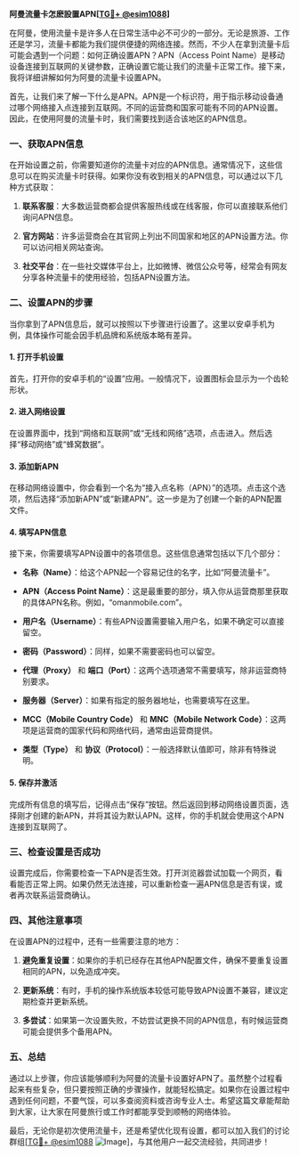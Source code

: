 **阿曼流量卡怎麽設置APN[[TG💪+ @esim1088](https://t.me/s/esim1088)]**

在阿曼，使用流量卡是许多人在日常生活中必不可少的一部分。无论是旅游、工作还是学习，流量卡都能为我们提供便捷的网络连接。然而，不少人在拿到流量卡后可能会遇到一个问题：如何正确设置APN？APN（Access Point Name）是移动设备连接到互联网的关键参数，正确设置它能让我们的流量卡正常工作。接下来，我将详细讲解如何为阿曼的流量卡设置APN。

首先，让我们来了解一下什么是APN。APN是一个标识符，用于指示移动设备通过哪个网络接入点连接到互联网。不同的运营商和国家可能有不同的APN设置。因此，在使用阿曼的流量卡时，我们需要找到适合该地区的APN信息。

### **一、获取APN信息**

在开始设置之前，你需要知道你的流量卡对应的APN信息。通常情况下，这些信息可以在购买流量卡时获得。如果你没有收到相关的APN信息，可以通过以下几种方式获取：

1. **联系客服**：大多数运营商都会提供客服热线或在线客服，你可以直接联系他们询问APN信息。
   
2. **官方网站**：许多运营商会在其官网上列出不同国家和地区的APN设置方法。你可以访问相关网站查询。

3. **社交平台**：在一些社交媒体平台上，比如微博、微信公众号等，经常会有网友分享各种流量卡的使用经验，包括APN设置方法。

### **二、设置APN的步骤**

当你拿到了APN信息后，就可以按照以下步骤进行设置了。这里以安卓手机为例，具体操作可能会因手机品牌和系统版本略有差异。

#### **1. 打开手机设置**

首先，打开你的安卓手机的“设置”应用。一般情况下，设置图标会显示为一个齿轮形状。

#### **2. 进入网络设置**

在设置界面中，找到“网络和互联网”或“无线和网络”选项，点击进入。然后选择“移动网络”或“蜂窝数据”。

#### **3. 添加新APN**

在移动网络设置中，你会看到一个名为“接入点名称（APN）”的选项。点击这个选项，然后选择“添加新APN”或“新建APN”。这一步是为了创建一个新的APN配置文件。

#### **4. 填写APN信息**

接下来，你需要填写APN设置中的各项信息。这些信息通常包括以下几个部分：

- **名称（Name）**：给这个APN起一个容易记住的名字，比如“阿曼流量卡”。
  
- **APN（Access Point Name）**：这是最重要的部分，填入你从运营商那里获取的具体APN名称。例如，“omanmobile.com”。

- **用户名（Username）**：有些APN设置需要输入用户名，如果不确定可以直接留空。
  
- **密码（Password）**：同样，如果不需要密码也可以留空。

- **代理（Proxy）** 和 **端口（Port）**：这两个选项通常不需要填写，除非运营商特别要求。

- **服务器（Server）**：如果有指定的服务器地址，也需要填写在这里。

- **MCC（Mobile Country Code）** 和 **MNC（Mobile Network Code）**：这两项是运营商的国家代码和网络代码，通常由运营商提供。

- **类型（Type）** 和 **协议（Protocol）**：一般选择默认值即可，除非有特殊说明。

#### **5. 保存并激活**

完成所有信息的填写后，记得点击“保存”按钮。然后返回到移动网络设置页面，选择刚才创建的新APN，并将其设为默认APN。这样，你的手机就会使用这个APN连接到互联网了。

### **三、检查设置是否成功**

设置完成后，你需要检查一下APN是否生效。打开浏览器尝试加载一个网页，看看能否正常上网。如果仍然无法连接，可以重新检查一遍APN信息是否有误，或者再次联系运营商确认。

### **四、其他注意事项**

在设置APN的过程中，还有一些需要注意的地方：

1. **避免重复设置**：如果你的手机已经存在其他APN配置文件，确保不要重复设置相同的APN，以免造成冲突。

2. **更新系统**：有时，手机的操作系统版本较低可能导致APN设置不兼容，建议定期检查并更新系统。

3. **多尝试**：如果第一次设置失败，不妨尝试更换不同的APN信息，有时候运营商可能会提供多个备用APN。

### **五、总结**

通过以上步骤，你应该能够顺利为阿曼的流量卡设置好APN了。虽然整个过程看起来有些复杂，但只要按照正确的步骤操作，就能轻松搞定。如果你在设置过程中遇到任何问题，不要气馁，可以多查阅资料或咨询专业人士。希望这篇文章能帮助到大家，让大家在阿曼旅行或工作时都能享受到顺畅的网络体验。

最后，无论你是初次使用流量卡，还是希望优化现有设置，都可以加入我们的讨论群组[[TG💪+ @esim1088](https://t.me/s/esim1088) ![Image](https://i.postimg.cc/4NQfJmqS/Snipaste-2025-05-13-00-14-12.png)]，与其他用户一起交流经验，共同进步！